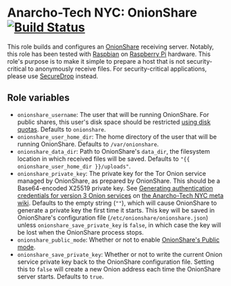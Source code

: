 # Anarcho-Tech NYC: OnionShare [![Build Status](https://travis-ci.org/AnarchoTechNYC/ansible-role-onionshare.svg?branch=master)](https://travis-ci.org/AnarchoTechNYC/ansible-role-onionshare)

This role builds and configures an [OnionShare](https://onionshare.org/) receiving server. Notably, this role has been tested with [Raspbian](https://www.raspbian.org/) on [Raspberry Pi](https://www.raspberrypi.org/) hardware. This role's purpose is to make it simple to prepare a host that is not security-critical to anonymously receive files. For security-critical applications, please use [SecureDrop](https://securedrop.org/) instead.

## Role variables

* `onionshare_username`: The user that will be running OnionShare. For public shares, this user's disk space should be restricted [using disk quotas](https://github.com/AnarchoTechNYC/ansible-role-common/blob/master/README.md#configuring-disk-quotas). Defaults to `onionshare`.
* `onionshare_user_home_dir`: The home directory of the user that will be running OnionShare. Defaults to `/var/onionshare`.
* `onionshare_data_dir`: Path to OnionShare's `data_dir`, the filesystem location in which received files will be saved. Defaults to `"{{ onionshare_user_home_dir }}/uploads"`.
* `onionshare_private_key`: The private key for the Tor Onion service managed by OnionShare, as prepared by OnionShare. This should be a Base64-encoded X25519 private key. See [Generating authentication credentials for version 3 Onion services](https://github.com/AnarchoTechNYC/meta/wiki/Connecting-to-an-authenticated-Onion-service#generating-authentication-credentials-for-version-3-onion-services) on [the Anarcho-Tech NYC meta wiki](https://github.com/AnarchoTechNYC/meta/wiki). Defaults to the empty string (`""`), which will cause OnionShare to generate a private key the first time it starts. This key will be saved in OnionShare's configuration file (`/etc/onionshare/onionshare.json`) unless `onionshare_save_private_key` is `false`, in which case the key will be lost when the OnionShare process stops.
* `onionshare_public_mode`: Whether or not to enable [OnionShare's Public mode](https://github.com/micahflee/onionshare/wiki/Public-Mode).
* `onionshare_save_private_key`: Whether or not to write the current Onion service private key back to the OnionShare configuration file. Setting this to `false` will create a new Onion address each time the OnionShare server starts. Defaults to `true`.
